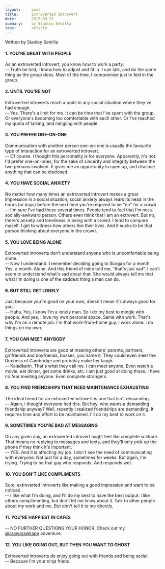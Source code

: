 ```yaml
---
layout:     post
title:      Extroverted introvert
date:       2017-03-23
summary:    by Stanley Semilla
tags:       article
---
```


<p>Written by Stanley Semilla</p>

<h4>1. YOU'RE GREAT WITH PEOPLE</h4>
As an extroverted introvert, you know how to work a party.<br />
-- Truth be told, I know how to adjust and fit in. I can talk, and do the same thing as the group does. Most of the time, I compromise just to feel in the group.
<br />

<h4>2. UNTIL YOU'RE NOT</h4>
Extroverted introverts reach a point in any social situation where they've had enough.<br />
-- Yes. There's a limit for me. It can be time that I've spent with the group. Or everyone's becoming too comfortable with each other. Or I've reached my quota of talking, and mingling with people.
<br />

<h4>3. YOU PREFER ONE-ON-ONE</h4>
Communication with another person one-on-one is usually the favourite type of interaction for an extroverted introvert.<br />
-- Of course. I thought this personality is for everyone. Apparently, it's not. I'd prefer one-on-ones, for the sake of sincerity and integrity between the two persons involved. It gives me an opportunity to open up, and disclose anything that can be disclosed.
<br />

<h4>4. YOU HAVE SOCIAL ANXIETY</h4>
No matter how many times an extroverted introvert makes a great impression in a social situation, social anxiety always rears its head in the hours (or days) before the next time you're required to be "on" for a crowd.<br />
-- I'm sure I've had these several times. People tend to feel that I'm not a socially-awkward person. Others even think that I am an extrovert. But no, there's anxiety and loneliness in being with a crowd. I tend to compare myself. I get to witness how others live their lives. And it sucks to be that person thinking about everyone in the crowd.
<br />

<h4>5. YOU LOVE BEING ALONE</h4>
Extroverted introverts don't understand anyone who is uncomfortable being alone.<br />
-- Now I understand. I remember deciding going to Siargao for a month. Yes, a month. Alone. And this friend of mine told me, "that's just sad". I can't seem to understand what's sad about that. She would always tell me that what I'm doing is one of the saddest thing a man can do.
<br />

<h4>6. BUT STILL GET LONELY</h4>
Just because you're good on your own, doesn't mean it's always good for you.<br />
-- Haha. Yes, I know I'm a lonely man. So I do my best to mingle with people. And yes, I love my own personal space. Same with work. That's why I'm on a remote job. I'm that work-from-home guy. I work alone. I do things on my own.
<br />

<h4>7. YOU CAN MEET ANYBODY</h4>
Extroverted introverts are good at meeting others' parents, partners, girlfriends and boyfriends, bosses, you name it. They could even meet the Duchess of Cambridge and probably make her laugh.<br />
-- Kaladkarin. That's what they call me. I can meet anyone. Even watch a movie, eat dinner, get some drinks, etc. I am just good at doing those. I have no fear meeting anyone. Even complete strangers.
<br />

<h4>8. YOU FIND FRIENDSHIPS THAT NEED MAINTENANCE EXHAUSTING</h4>
The ideal friend for an extroverted introvert is one that isn't demanding.<br />
-- Again, I thought everyone had this. But hey, who wants a demanding friendship anyway? Well, recently I realized friendships are demanding. It requires time and effort to be maintained. I'll do my best to work on it.
<br />

<h4>9. SOMETIMES YOU'RE BAD AT MESSAGING</h4>
On any given day, an extroverted introvert might feel like complete solitude. That means no replying to messages and texts, and they'll only pick up the phone if they think it's important.<br />
-- YES. And it is affecting my job. I don't see the need of communicating with everyone. Not just for a day, sometimes for weeks. But again, I'm trying. Trying to be that guy who responds. And responds well.
<br />

<h4>10. YOU DON'T LIKE COMPLIMENTS</h4>
Sure, extroverted introverts like making a good impression and want to be noticed.<br />
-- I like what I'm doing, and I'll do my best to have the best output. I like others complimenting, but don't let me know about it. Talk to other people about my work and me. But don't tell it to me directly.
<br />

<h4>11. YOU'RE HAPPIEST IN CAFES</h4>
-- NO FURTHER QUESTIONS YOUR HONOR. Check out my <a href="https://instagram.com/arawarawkape">@arawarawkape</a> adventure.
<br />

<h4>12. YOU LIKE GOING OUT, BUT THEN YOU WANT TO GHOST</h4>
Extroverted introverts do enjoy going out with friends and being social.<br />
-- Because I'm your ninja friend.